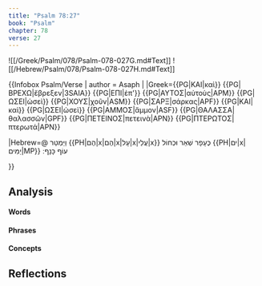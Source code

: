 ```yaml
---
title: "Psalm 78:27"
book: "Psalm"
chapter: 78
verse: 27
---
```

![[/Greek/Psalm/078/Psalm-078-027G.md#Text]]
![[/Hebrew/Psalm/078/Psalm-078-027H.md#Text]]

{{Infobox Psalm/Verse |
  author = Asaph |
|Greek={{PG|ΚΑΙ|καὶ}} {{PG|ΒΡΕΧΩ|ἔβρεξεν|3SAIA}} {{PG|ΕΠΙ|ἐπ'}} {{PG|ΑΥΤΟΣ|αὐτοὺς|APM}} {{PG|ΩΣΕΙ|ὡσεὶ}} {{PG|ΧΟΥΣ|χοῦν|ASM}} {{PG|ΣΑΡΞ|σάρκας|APF}} {{PG|ΚΑΙ|καὶ}} {{PG|ΩΣΕΙ|ὡσεὶ}} {{PG|ΑΜΜΟΣ|ἄμμον|ASF}} {{PG|ΘΑΛΑΣΣΑ|θαλασσῶν|GPF}} {{PG|ΠΕΤΕΙΝΟΣ|πετεινὰ|APN}} {{PG|ΠΤΕΡΩΤΟΣ|πτερωτά|APN}}

|Hebrew=@
וַיַּמְטֵר
{{PH|הֶם|x|הֶם|x|עָל|x|עֲלֵי|x}}
כֶּעָפָר
שְׁאֵר
וּכְחוֹל
{{PH|ים|x|יַמִּים|MP}}
עוֹף
כָּנָף
׃

}}

## Analysis

#### Words

#### Phrases

#### Concepts

## Reflections
